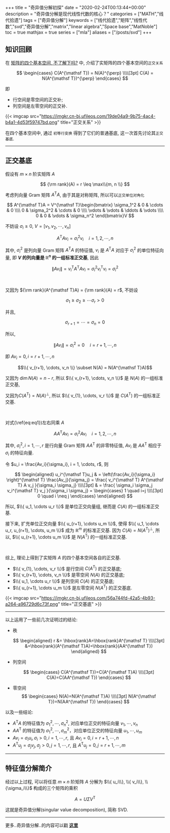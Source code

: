 +++
title = "奇异值分解初探"
date = "2020-02-24T00:13:44+00:00"
description = "奇异值分解是现代线性代数的核心？"
categories = ["MATH","线代拾遗"]
tags = ["奇异值分解"]
keywords = ["线代拾遗","矩阵","线性代数","svd","奇异值分解","matrix","linear algebra","Space base","MatNoble"]
toc = true
mathjax = true
series = ["mla"]
aliases = ["/posts/svd"]
+++

## 知识回顾

在 [矩阵的四个基本空间, 不了解下吗?](https://matnoble.github.io/posts/matrix4basicth/) 中, 介绍了实矩阵的四个基本空间的`正交关系`

$$
\begin{cases}
C(A^{\mathsf T}) = N(A)^{\perp} \\\\[3pt]
C(A) = N(A^{\mathsf T})^{\perp}
\end{cases}
$$

即

- 行空间是零空间的正交补;
- 列空间是左零空间的正交补.

{{< imgcap src="https://imgkr.cn-bj.ufileos.com/19de04a9-9b75-4ac4-b4a1-4d53f59747bd.png" title="正交关系" >}}

在四个基本空间中, 通过 `初等行变换` 得到了它们的普通基底, 这一次首先讨论其`正交基底`.

<hr />

## 正交基底

假设有 $m\times n$ 阶实矩阵 $A$

$$
{\rm rank}(A) = r \leq \max\\{m, n \\}
$$

考虑列向量 Gram 矩阵 $A^{\mathsf T}A$, 由于其是对称矩阵, 所以可以`正交单位对角化`

$$
A^{\mathsf T}A = V^{\mathsf T}\begin{bmatrix} \sigma_1^2 & 0 & \cdots & 0 \\\\
0 & \sigma_2^2 & \cdots & 0 \\\\
\vdots & \vdots & \ddots & \vdots \\\\
0 & 0 & \vdots & \sigma_n^2
\end{bmatrix}V
$$

不妨设 $\sigma_i \geq 0$, $V=[v_1, v_2, \cdots, v_n]$

$$
\begin{equation}
A^{\mathsf T}A v_i = \sigma_i^2 v_i \quad i = 1, 2, \cdots, n
\label{eq:eq1}
\end{equation}
$$

其中, $\sigma_i^2$ 是列向量 Gram 矩阵 $A^{\mathsf T}A$ 的特征值, $v_i$ 是 $A^{\mathsf T}A$ 对应于 $\sigma_i^2$ 的单位特征向量, 即 **$V$ 的列向量是 $\mathbb{R}^n$ 的一组标准正交基**, 因此

$$
\lVert Av_i \rVert = v_i^{\mathsf T} A^{\mathsf T} A v_i = \sigma_i^2 v_i^{\mathsf T} v_i = \sigma_i^2
$$

<br />

又因为 ${\rm rank}(A^{\mathsf T}A) = {\rm rank}(A) = r$, 不妨设

$$\sigma_1 \geq \sigma_2 \geq \cdots \sigma_r > 0$$

并且,

$$\sigma_{r+1} = \cdots = \sigma_n = 0  $$

所以,

$$
\lVert Av_i \rVert = \sigma_i^2 = 0 \quad i = r+1, \cdots , n
$$

即 $Av_i = 0, i = r+1, \cdots , n$

$$\\{ v_{r+1}, \cdots, v_n \\} \subset N(A) = N(A^{\mathsf T}A)$$

又因为 $\dim N(A) = n-r$, 所以 $\\{ v_{r+1}, \cdots, v_n \\}$ 是 $N(A)$ 的一组标准正交基,

又因为$C(A^{\mathsf T}) = N(A)^{\perp}$, 所以 $\\{ v_{1}, \cdots, v_r \\}$ 是 $C(A^{\mathsf T})$ 的一组标准正交基.

<br />

对式(\ref{eq:eq1})左右同乘 $A$

$$
AA^{\mathsf T}A v_i = \sigma_i^2 Av_i \quad i = 1, 2, \cdots, n
$$

其中, $\sigma_i^2, i=1, \cdots, r$ 是行向量 Gram 矩阵 $AA^{\mathsf T}$ 的非零特征值, $Av_i$ 是 $AA^{\mathsf T}$ 相应于 $\sigma_i$ 的特征向量.

令 $u_i = \frac{Av_i}{\sigma_i}, i = 1, \cdots, r$, 则

$$
\begin{aligned}
u_i^{\mathsf T}u_j & = \left(\frac{Av_i}{\sigma_i} \right)^{\mathsf T} \frac{Av_j}{\sigma_j} = \frac{ v_i^{\mathsf T} A^{\mathsf T} A v_j }{\sigma_i \sigma_j} \\\\[3pt]
& = \frac{ \sigma_i \sigma_j v_i^{\mathsf T} v_j }{\sigma_i \sigma_j} = \begin{cases}
1 \quad i=j
\\\\[3pt]
0 \quad i \neq j
\end{cases}
\end{aligned}
$$

所以, $\\{ u_1, \cdots u_r \\}$ 是单位正交向量组, 继而是 $C(A)$ 的一组标准正交基.

接下来, 扩充单位正交向量 $\\{ u_{r+1}, \cdots u_m \\}$, 使得 $\\{ u_1, \cdots u_r, u_{r+1}, \cdots, u_m \\}$ 成为 $\mathbb{R}^m$ 的标准正交基. 因为 $C(A) = N(A^{\mathsf T})^{\perp}$, 所以, $\\{ u_{r+1}, \cdots u_m \\}$ 是 $N(A^{\mathsf T})$ 的一组标准正交基.

<br />

综上, 理论上得到了实矩阵 $A$ 的四个基本空间各自的正交基.

- $\\{ v_{1}, \cdots, v_r \\}$ 是行空间 $C(A^{\mathsf T})$ 的正交基底;
- $\\{ v_{r+1}, \cdots, v_n \\}$ 是零空间 $N(A)$ 的正交基底;
- $\\{ u_1, \cdots u_r \\}$ 是列空间 $C(A)$ 的正交基底;
- $\\{ u_{r+1}, \cdots u_m \\}$ 是左零空间 $N(A^{\mathsf T})$ 的正交基底.

{{< imgcap src="https://imgkr.cn-bj.ufileos.com/56a744fd-42a5-4b93-a264-a96729d6c73f.png" title="正交基底" >}}

<hr />

以上运用了一些前几次证明过的结论:

- 秩

  $$
  \begin{aligned}
  r &= \hbox{rank}A=\hbox{rank}A^{\mathsf T} \\\\[3pt]
  &=\hbox{rank}(A^{\mathsf T}A)=\hbox{rank}(AA^{\mathsf T})
  \end{aligned}
  $$

- 列空间

  $$
  \begin{cases}
  C(A^{\mathsf T})=C(A^{\mathsf T}A)
  \\\\[3pt]
  C(A)=C(AA^{\mathsf T})
  \end{cases}
  $$

- 零空间
  $$
  \begin{cases}
  N(A)=N(A^{\mathsf T}A)
  \\\\[3pt]
  N(A^{\mathsf T})=N(AA^{\mathsf T})
  \end{cases}
  $$

以及一些结论:

- $A^{\mathsf T}A$ 的特征值为 $\sigma_1^2,\cdots,\sigma_n^2$, 对应单位正交的特征向量 $v_1, \cdots, v_n$
- $AA^{\mathsf T}$ 的特征值为 $\sigma_1^2,\cdots,\sigma_m^2$，对应单位正交的特征向量 $u_1, \cdots, u_m$
- $Av_i=\sigma_iu_i, \sigma_i>0, i=1, \cdots, r$, 且 $Av_i=0, i=r+1, \cdots, n$
- $A^{\mathsf T}u_j=\sigma_jv_j, \sigma_j>0, j=1, \cdots, r$, 且 $A^{\mathsf T}u_j=0, j=r+1, \cdots, m$

<hr />

## 特征值分解简介

经过以上过程, 可以将任意 $m\times n$ 阶矩阵 $A$ 分解为 $\\{ u_i\\}, \\{ v_i\\}, \\{\sigma_i\\}$ 构成的三个矩阵的乘积

$$
A = U\Sigma V^{\mathsf T}
$$

这就是奇异值分解(singular value decomposition), 简称 SVD.

<hr />

更多..奇异值分解..的内容可以戳 [**这里**](https://matnoble.github.io/tags/%E5%A5%87%E5%BC%82%E5%80%BC%E5%88%86%E8%A7%A3/)
